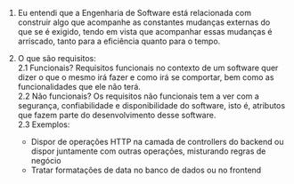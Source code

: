 1. Eu entendi que a Engenharia de Software está relacionada com construir algo que acompanhe as constantes mudanças externas do que se é exigido, tendo em vista que acompanhar essas mudanças é arriscado, tanto para
a eficiência quanto para o tempo.

2. O que são requisitos:
</br> 2.1 
Funcionais?
   Requisitos funcionais no contexto de um software quer dizer o que o mesmo irá fazer e como irá se comportar, bem como as funcionalidades que ele não terá.
</br> 2.2 
Não funcionais?
   Os requisitos não funcionais tem a ver com a segurança, confiabilidade e disponibilidade do software, isto é, atributos que fazem parte do desenvolvimento desse software.
</br> 2.3 
Exemplos:
   - Dispor de operações HTTP na camada de controllers do backend ou dispor juntamente com outras operações, misturando regras de negócio
   - Tratar formatações de data no banco de dados ou no frontend